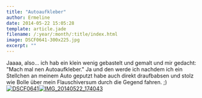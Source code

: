 ```yaml
---
title: "Autoaufkleber"
author: Ermeline
date: 2014-05-22 15:05:28
template: article.jade
filename: /:year/:month/:title/index.html
image: DSCF0641-300x225.jpg
excerpt: ""
---
```


Jaaaa, also... ich hab ein klein wenig gebastelt und gemalt und mir
gedacht: "Mach mal nen Autoaufkleber." Ja und den werde ich nachdem ich
ein Stellchen an meinem Auto geputzt habe auch direkt draufbabsen und
stolz wie Bolle über mein Flauschiversum durch die Gegend fahren. ;)
[![DSCF0641](DSCF0641-300x225.jpg)![IMG\_20140522\_174043](IMG_20140522_174043-e1400787173582-225x300.jpg)](IMG_20140522_174043-e1400787173582.jpg)
